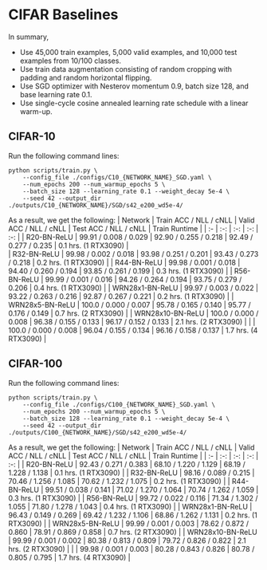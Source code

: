 # CIFAR Baselines

In summary,
* Use 45,000 train examples, 5,000 valid examples, and 10,000 test examples from 10/100 classes.
* Use train data augmentation consisting of random cropping with padding and random horizontal flipping.
* Use SGD optimizer with Nesterov momentum 0.9, batch size 128, and base learning rate 0.1.
* Use single-cycle cosine annealed learning rate schedule with a linear warm-up.

## CIFAR-10

Run the following command lines:
```
python scripts/train.py \
    --config_file ./configs/C10_{NETWORK_NAME}_SGD.yaml \
    --num_epochs 200 --num_warmup_epochs 5 \
    --batch_size 128 --learning_rate 0.1 --weight_decay 5e-4 \
    --seed 42 --output_dir ./outputs/C10_{NETWORK_NAME}/SGD/s42_e200_wd5e-4/
```

As a result, we get the following:
| Network          | Train ACC / NLL / cNLL | Valid ACC / NLL / cNLL | Test ACC / NLL / cNLL  | Train Runtime        |
| :-               | :-:                    | :-:                    | :-:                    | :-:                  |
| R20-BN-ReLU      | 99.91 / 0.008 / 0.029  | 92.90 / 0.255 / 0.218  | 92.49 / 0.277 / 0.235  | 0.1 hrs. (1 RTX3090) |  
| R32-BN-ReLU      | 99.98 / 0.002 / 0.018  | 93.98 / 0.251 / 0.201  | 93.43 / 0.273 / 0.218  | 0.2 hrs. (1 RTX3090) |
| R44-BN-ReLU      | 99.98 / 0.001 / 0.018  | 94.40 / 0.260 / 0.194  | 93.85 / 0.261 / 0.199  | 0.3 hrs. (1 RTX3090) |
| R56-BN-ReLU      | 99.99 / 0.001 / 0.016  | 94.26 / 0.264 / 0.194  | 93.75 / 0.279 / 0.206  | 0.4 hrs. (1 RTX3090) |
| WRN28x1-BN-ReLU  | 99.97 / 0.003 / 0.022  | 93.22 / 0.263 / 0.216  | 92.87 / 0.267 / 0.221  | 0.2 hrs. (1 RTX3090) |
| WRN28x5-BN-ReLU  | 100.0 / 0.000 / 0.007  | 95.78 / 0.165 / 0.140  | 95.77 / 0.176 / 0.149  | 0.7 hrs. (2 RTX3090) |
| WRN28x10-BN-ReLU | 100.0 / 0.000 / 0.008  | 96.38 / 0.155 / 0.133  | 96.17 / 0.152 / 0.133  | 2.1 hrs. (2 RTX3090) |
|                  | 100.0 / 0.000 / 0.008  | 96.04 / 0.155 / 0.134  | 96.16 / 0.158 / 0.137  | 1.7 hrs. (4 RTX3090) |

## CIFAR-100

Run the following command lines:
```
python scripts/train.py \
    --config_file ./configs/C100_{NETWORK_NAME}_SGD.yaml \
    --num_epochs 200 --num_warmup_epochs 5 \
    --batch_size 128 --learning_rate 0.1 --weight_decay 5e-4 \
    --seed 42 --output_dir ./outputs/C100_{NETWORK_NAME}/SGD/s42_e200_wd5e-4/
```

As a result, we get the following:
| Network          | Train ACC / NLL / cNLL | Valid ACC / NLL / cNLL | Test ACC / NLL / cNLL  | Train Runtime        |
| :-               | :-:                    | :-:                    | :-:                    | :-:                  |
| R20-BN-ReLU      | 92.43 / 0.271 / 0.383  | 68.10 / 1.220 / 1.129  | 68.19 / 1.228 / 1.138  | 0.1 hrs. (1 RTX3090) |
| R32-BN-ReLU      | 98.16 / 0.089 / 0.215  | 70.46 / 1.256 / 1.085  | 70.62 / 1.232 / 1.075  | 0.2 hrs. (1 RTX3090) |
| R44-BN-ReLU      | 99.51 / 0.038 / 0.141  | 71.02 / 1.270 / 1.064  | 70.74 / 1.262 / 1.059  | 0.3 hrs. (1 RTX3090) |
| R56-BN-ReLU      | 99.72 / 0.022 / 0.116  | 71.34 / 1.302 / 1.055  | 71.80 / 1.278 / 1.043  | 0.4 hrs. (1 RTX3090) |
| WRN28x1-BN-ReLU  | 96.43 / 0.149 / 0.269  | 69.42 / 1.232 / 1.106  | 68.86 / 1.262 / 1.131  | 0.2 hrs. (1 RTX3090) |
| WRN28x5-BN-ReLU  | 99.99 / 0.001 / 0.003  | 78.62 / 0.872 / 0.860  | 78.91 / 0.869 / 0.858  | 0.7 hrs. (2 RTX3090) |
| WRN28x10-BN-ReLU | 99.99 / 0.001 / 0.002  | 80.38 / 0.813 / 0.809  | 79.72 / 0.826 / 0.822  | 2.1 hrs. (2 RTX3090) |
|                  | 99.98 / 0.001 / 0.003  | 80.28 / 0.843 / 0.826  | 80.78 / 0.805 / 0.795  | 1.7 hrs. (4 RTX3090) |
